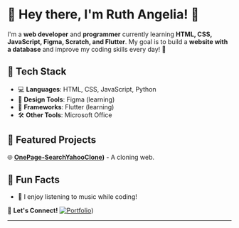 # 💫 Hey there, I'm Ruth Angelia! 👋  

I'm a **web developer** and **programmer** currently learning **HTML, CSS, JavaScript, Figma, Scratch, and Flutter**. My goal is to build a **website with a database** and improve my coding skills every day! 🚀  

## 🚀 Tech Stack
- 💻 **Languages**: HTML, CSS, JavaScript, Python  
- 🎨 **Design Tools**: Figma (learning)
- 📱 **Frameworks**: Flutter (learning)  
- 🛠️ **Other Tools**: Microsoft Office  

## 📌 Featured Projects
🌐 **[OnePage-SearchYahooClone]([https://ruthangelia.github.io/SearchYahoo-Clone/))** - A cloning web.   

## 🌱 Fun Facts
- 🎵 I enjoy listening to music while coding!  

🔗 **Let's Connect!**
[![Portfolio](https://img.shields.io/badge/-Portfolio-ff69b4?style=flat&logo=google-chrome)](https://ruthangelia.github.io/My-Portofolio/))  

---
